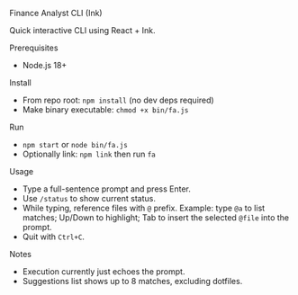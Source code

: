 Finance Analyst CLI (Ink)

Quick interactive CLI using React + Ink.

Prerequisites
- Node.js 18+

Install
- From repo root: `npm install` (no dev deps required)
- Make binary executable: `chmod +x bin/fa.js`

Run
- `npm start` or `node bin/fa.js`
- Optionally link: `npm link` then run `fa`

Usage
- Type a full-sentence prompt and press Enter.
- Use `/status` to show current status.
- While typing, reference files with `@` prefix. Example: type `@a` to list matches; Up/Down to highlight; Tab to insert the selected `@file` into the prompt.
- Quit with `Ctrl+C`.

Notes
- Execution currently just echoes the prompt.
- Suggestions list shows up to 8 matches, excluding dotfiles.

